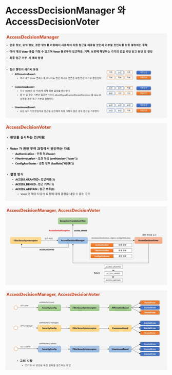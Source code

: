 # AccessDecisionManager 와 AccessDecisionVoter 

![API](../images/s57.JPG)

![API](../images/s58.JPG) 

![API](../images/s59.JPG)

![API](../images/s60.JPG)
